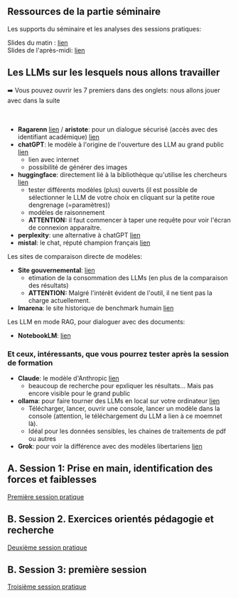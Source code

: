 

## Ressources de la partie séminaire

Les supports du séminaire et les analyses des sessions pratiques:

Slides du matin : [lien](https://github.com/vguigue/tuto-LLM/blob/main/ressources/séminaire.pdf)<BR>
Slides de l'après-midi: [lien](https://github.com/vguigue/tuto-LLM/blob/main/ressources/practical.pdf)


## Les LLMs sur les lesquels nous allons travailler

<div class="ex-box">
➡️ Vous pouvez ouvrir les 7 premiers dans des onglets: nous allons jouer avec dans la suite
</div>
<BR>
<BR>

- **Ragarenn** [lien](https://ragarenn.eskemm-numerique.fr/demo@institut-agro/app) / **aristote**: pour un dialogue sécurisé (accès avec des identifiant académique) [lien](https://chat.aristote.education)
- **chatGPT**: le modèle à l'origine de l'ouverture des LLM au grand public [lien](https://chatgpt.com/)
    - lien avec internet
    - possibilité de générer des images
- **huggingface**: directement lié à la bibliothèque qu'utilise les chercheurs [lien](https://huggingface.co/chat/)
    - tester différents modèles (plus) ouverts (il est possible de sélectionner le LLM de votre choix en cliquant sur la petite roue dengrenage (=paramètres))
    - modèles de raisonnement
    - **ATTENTION:** il faut commencer à taper une requête pour voir l'écran de connexion apparaitre.
- **perplexity**: une alternative à chatGPT [lien](https://www.perplexity.ai/)
- **mistal**: le chat, réputé champion français [lien](https://chat.mistral.ai/)

Les sites de comparaison directe de modèles:

- **Site gouvernemental**: [lien](https://www.comparia.beta.gouv.fr)
    - etimation de la consommation des LLMs (en plus de la comparaison des résultats)
    - **ATTENTION:** Malgré l'intérêt évident de l'outil, il ne tient pas la charge actuellement.
- **lmarena**: le site historique de benchmark humain [lien](https://lmarena.ai) 

Les LLM en mode RAG, pour dialoguer avec des documents:

- **NotebookLM**: [lien](https://notebooklm.google.com/)




### Et ceux, intéressants, que vous pourrez tester après la session de formation

- **Claude**: le modèle d'Anthropic [lien](https://claude.ai/)
    - beaucoup de recherche pour epxliquer les résultats... Mais pas encore visible pour le grand public
- **ollama**: pour faire tourner des LLMs en local sur votre ordinateur [lien](https://ollama.com/)
    - Télécharger, lancer, ouvrir une console, lancer un modèle dans la console (attention, le téléchargement du LLM a lien à ce moemnet là).
    - Idéal pour les données sensibles, les chaines de traitements de pdf ou autres
- **Grok**: pour voir la différence avec des modèles libertariens [lien](https://grok.com/chat)




## A. Session 1: Prise en main, identification des forces et faiblesses

[Première session pratique](partieintro)

## B. Session 2. Exercices orientés pédagogie et recherche

[Deuxième session pratique](partiepedago)

## B. Session 3: première session


[Troisième session pratique](partie2)

